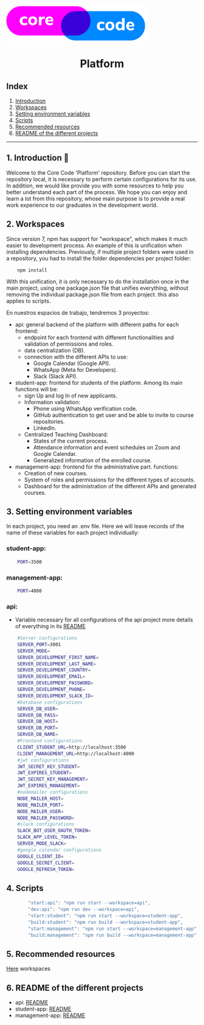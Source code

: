 <a href="https://www.core-code.io/">

![alt text](./src/images/logo.png 'corecodeio') </a>

<h1 align="center">Platform</h1>

## Index

1. [Introduction](#1-introduction)
2. [Workspaces](#2-workspaces)
3. [Setting environment variables](#3-setting-environment-variables)
4. [Scripts](#4-scripts)
5. [Recommended resources](#5-recommended-resources)
6. [README of the different projects](#6-readme-of-the-different-projects)

---

## 1. Introduction 🚀

Welcome to the Core Code 'Platform' repository. Before you can start the repository
local, it is necessary to perform certain configurations for its use. In addition, we would like
provide you with some resources to help you better understand each part of the process. We hope you can enjoy and learn a lot from this repository, whose main purpose is to provide a
real work experience to our graduates in the development world.

## 2. Workspaces

Since version 7, npm has support for "workspace", which makes it much easier to
development process. An example of this is unification when installing dependencies.
Previously, if multiple project folders were used in a repository, you had to install
the folder dependencies per project folder:

```
    npm install
```

With this unification, it is only necessary to do the installation once in the main project,
using one package.json file that unifies everything, without removing the individual package.json file from each project. this also applies to scripts.

En nuestros espacios de trabajo, tendremos 3 proyectos:

- api: general backend of the platform with different paths for each frontend:
    - endpoint for each frontend with different functionalities and validation of permissions and roles.
    - data centralization (DB).
    - connection with the different APIs to use:
        - Google Calendar (Google API).
        - WhatsApp (Meta for Developers).
        - Slack (Slack API).
-   student-app: frontend for students of the platform. Among its main functions will be:
    - sign Up and log In of new applicants.
    - Information validation:
        - Phone using WhatsApp verification code.
        - GitHub authentication to get user and be able to invite to course repositories.
        - LinkedIn.
    - Centralized Teaching Dashboard:
        - States of the current process.
        - Attendance information and event schedules on Zoom and Google Calendar.
        - Generalized information of the enrolled course.
-   management-app: frontend for the administrative part. functions:
    - Creation of new courses.
    - System of roles and permissions for the different types of accounts.
    - Dashboard for the administration of the different APIs and generated courses.

## 3. Setting environment variables

In each project, you need an .env file. Here we will leave records of the name of these variables
for each project individually:

### student-app:

```bash
    PORT=3500
```

### management-app:

```bash
    PORT=4000
```

### api:
- Variable necessary for all configurations of the api project more details of everything in its [README](/api/README.md)

```bash
    #Server configurations
    SERVER_PORT=3001
    SERVER_MODE=
    SERVER_DEVELOPMENT_FIRST_NAME=
    SERVER_DEVELOPMENT_LAST_NAME=
    SERVER_DEVELOPMENT_COUNTRY=
    SERVER_DEVELOPMENT_EMAIL=
    SERVER_DEVELOPMENT_PASSWORD=
    SERVER_DEVELOPMENT_PHONE=
    SERVER_DEVELOPMENT_SLACK_ID=
    #Database configurations
    SERVER_DB_USER=
    SERVER_DB_PASS=
    SERVER_DB_HOST=
    SERVER_DB_PORT=
    SERVER_DB_NAME=
    #Frontend configurations
    CLIENT_STUDENT_URL=http://localhost:3500
    CLIENT_MANAGEMENT_URL=http://localhost:4000
    #jwt configurations
    JWT_SECRET_KEY_STUDENT=
    JWT_EXPIRES_STUDENT=
    JWT_SECRET_KEY_MANAGEMENT=
    JWT_EXPIRES_MANAGEMENT=
    #nodemailer configurations
    NODE_MAILER_HOST=
    NODE_MAILER_PORT=
    NODE_MAILER_USER=
    NODE_MAILER_PASSWORD=
    #slack configurations
    SLACK_BOT_USER_OAUTH_TOKEN=
    SLACK_APP_LEVEL_TOKEN=
    SERVER_MODE_SLACK=
    #google calendar configurations
    GOOGLE_CLIENT_ID=
    GOOGLE_SECRET_CLIENT=
    GOOGLE_REFRESH_TOKEN=
```

## 4. Scripts

```javascript
        "start:api": "npm run start --workspace=api",
        "dev:api": "npm run dev --workspace=api",
        "start:student": "npm run start --workspace=student-app",
        "build:student": "npm run build --workspace=student-app",
        "start:management": "npm run start --workspace=management-app",
        "build:management": "npm run build --workspace=management-app"
```

## 5. Recommended resources

[Here](https://www.youtube.com/watch?v=KEkRy4q_0oI) workspaces

## 6. README of the different projects

- api: [README](/api/README.md)
- student-app: [README](/student-app/README.md)
- management-app: [README](/management-app/README.md)